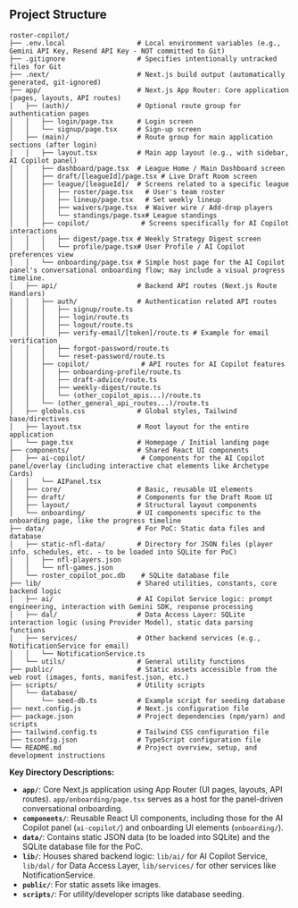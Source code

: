 ## Project Structure

```plaintext
roster-copilot/
├── .env.local                  # Local environment variables (e.g., Gemini API Key, Resend API Key - NOT committed to Git)
├── .gitignore                  # Specifies intentionally untracked files for Git
├── .next/                      # Next.js build output (automatically generated, git-ignored)
├── app/                        # Next.js App Router: Core application (pages, layouts, API routes)
│   ├── (auth)/                 # Optional route group for authentication pages
│   │   ├── login/page.tsx      # Login screen
│   │   └── signup/page.tsx     # Sign-up screen
│   ├── (main)/                 # Route group for main application sections (after login)
│   │   ├── layout.tsx          # Main app layout (e.g., with sidebar, AI Copilot panel)
│   │   ├── dashboard/page.tsx  # League Home / Main Dashboard screen
│   │   ├── draft/[leagueId]/page.tsx # Live Draft Room screen
│   │   ├── league/[leagueId]/  # Screens related to a specific league
│   │   │   ├── roster/page.tsx   # User's team roster
│   │   │   ├── lineup/page.tsx   # Set weekly lineup
│   │   │   ├── waivers/page.tsx  # Waiver wire / Add-drop players
│   │   │   └── standings/page.tsx# League standings
│   │   ├── copilot/             # Screens specifically for AI Copilot interactions
│   │   │   ├── digest/page.tsx # Weekly Strategy Digest screen
│   │   │   └── profile/page.tsx# User Profile / AI Copilot preferences view
│   │   └── onboarding/page.tsx # Simple host page for the AI Copilot panel's conversational onboarding flow; may include a visual progress timeline.
│   ├── api/                    # Backend API routes (Next.js Route Handlers)
│   │   ├── auth/               # Authentication related API routes
│   │   │   ├── signup/route.ts
│   │   │   ├── login/route.ts
│   │   │   ├── logout/route.ts
│   │   │   ├── verify-email/[token]/route.ts # Example for email verification
│   │   │   ├── forgot-password/route.ts
│   │   │   └── reset-password/route.ts
│   │   ├── copilot/             # API routes for AI Copilot features
│   │   │   ├── onboarding-profile/route.ts
│   │   │   ├── draft-advice/route.ts
│   │   │   ├── weekly-digest/route.ts
│   │   │   └── (other_copilot_apis...)/route.ts
│   │   └── (other_general_api_routes...)/route.ts
│   ├── globals.css             # Global styles, Tailwind base/directives
│   ├── layout.tsx              # Root layout for the entire application
│   └── page.tsx                # Homepage / Initial landing page
├── components/                 # Shared React UI components
│   ├── ai-copilot/              # Components for the AI Copilot panel/overlay (including interactive chat elements like Archetype Cards)
│   │   └── AIPanel.tsx
│   ├── core/                   # Basic, reusable UI elements
│   ├── draft/                  # Components for the Draft Room UI
│   ├── layout/                 # Structural layout components
│   └── onboarding/             # UI components specific to the onboarding page, like the progress timeline
├── data/                       # For PoC: Static data files and database
│   ├── static-nfl-data/        # Directory for JSON files (player info, schedules, etc. - to be loaded into SQLite for PoC)
│   │   ├── nfl-players.json
│   │   └── nfl-games.json
│   └── roster_copilot_poc.db    # SQLite database file
├── lib/                        # Shared utilities, constants, core backend logic
│   ├── ai/                     # AI Copilot Service logic: prompt engineering, interaction with Gemini SDK, response processing
│   ├── dal/                    # Data Access Layer: SQLite interaction logic (using Provider Model), static data parsing functions
│   ├── services/               # Other backend services (e.g., NotificationService for email)
│   │   └── NotificationService.ts
│   └── utils/                  # General utility functions
├── public/                     # Static assets accessible from the web root (images, fonts, manifest.json, etc.)
├── scripts/                    # Utility scripts
│   └── database/
│       └── seed-db.ts          # Example script for seeding database
├── next.config.js              # Next.js configuration file
├── package.json                # Project dependencies (npm/yarn) and scripts
├── tailwind.config.ts          # Tailwind CSS configuration file
├── tsconfig.json               # TypeScript configuration file
└── README.md                   # Project overview, setup, and development instructions
```
**Key Directory Descriptions:**
* **`app/`**: Core Next.js application using App Router (UI pages, layouts, API routes). `app/onboarding/page.tsx` serves as a host for the panel-driven conversational onboarding.
* **`components/`**: Reusable React UI components, including those for the AI Copilot panel (`ai-copilot/`) and onboarding UI elements (`onboarding/`).
* **`data/`**: Contains static JSON data (to be loaded into SQLite) and the SQLite database file for the PoC.
* **`lib/`**: Houses shared backend logic: `lib/ai/` for AI Copilot Service, `lib/dal/` for Data Access Layer, `lib/services/` for other services like NotificationService.
* **`public/`**: For static assets like images.
* **`scripts/`**: For utility/developer scripts like database seeding.